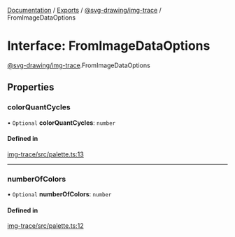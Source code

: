 [Documentation](../README.md) / [Exports](../modules.md) / [@svg-drawing/img-trace](../modules/svg_drawing_img_trace.md) / FromImageDataOptions

# Interface: FromImageDataOptions

[@svg-drawing/img-trace](../modules/svg_drawing_img_trace.md).FromImageDataOptions

## Properties

### colorQuantCycles

• `Optional` **colorQuantCycles**: `number`

#### Defined in

[img-trace/src/palette.ts:13](https://github.com/kmkzt/svg-drawing/blob/ed5bdad/packages/img-trace/src/palette.ts#L13)

___

### numberOfColors

• `Optional` **numberOfColors**: `number`

#### Defined in

[img-trace/src/palette.ts:12](https://github.com/kmkzt/svg-drawing/blob/ed5bdad/packages/img-trace/src/palette.ts#L12)
